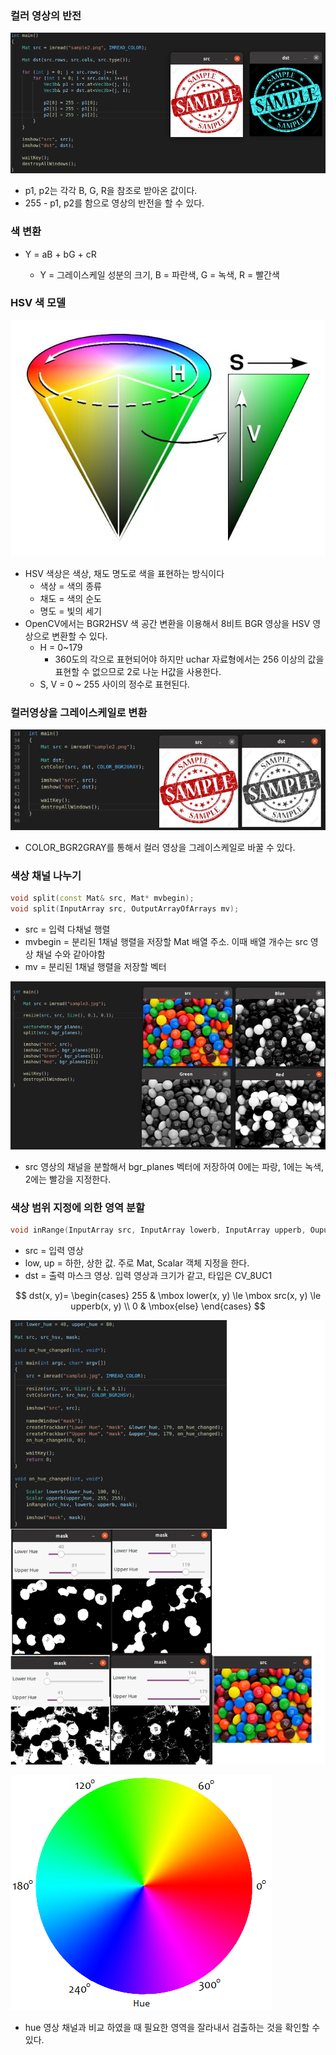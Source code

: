 ### 컬러 영상의 반전

![](./Color1.png)

- p1, p2는 각각 B, G, R을 참조로 받아온 값이다.
- 255 - p1, p2를 함으로 영상의 반전을 할 수 있다.



### 색 변환

- Y = aB + bG + cR

  - Y = 그레이스케일 성분의 크기, B = 파란색, G = 녹색, R = 빨간색





### HSV 색 모델

![](./Color2.jpg)

- HSV 색상은 색상, 채도 명도로 색을 표현하는 방식이다
  - 색상 = 색의 종류
  - 채도 = 색의 순도
  - 명도 = 빛의 세기
- OpenCV에서는 BGR2HSV 색 공간 변환을 이용해서 8비트 BGR 영상을 HSV 영상으로 변환할 수 있다.
  - H = 0~179
    - 360도의 각으로 표현되어야 하지만 uchar 자료형에서는 256 이상의 값을 표현할 수 없으므로 2로 나눈 H값을 사용한다.
  - S, V = 0 ~ 255  사이의 정수로 표현된다.



### 컬러영상을 그레이스케일로 변환

![](./Color3.png)

- COLOR_BGR2GRAY를 통해서 컬러 영상을 그레이스케일로 바꿀 수 있다.



### 색상 채널 나누기

```c++
void split(const Mat& src, Mat* mvbegin);
void split(InputArray src, OutputArrayOfArrays mv);
```

- src = 입력 다채널 행렬
- mvbegin = 분리된 1채널 행렬을 저장할 Mat 배열 주소. 이때 배열 개수는 src 영상 채널 수와 같아야함
- mv = 분리된 1채널 행렬을 저장할 벡터

![](./Color5.png)

- src 영상의 채널을 분할해서 bgr_planes 벡터에 저장하여 0에는 파랑, 1에는 녹색, 2에는 빨강을 지정한다.



### 색상 범위 지정에 의한 영역 분할

```c++
void inRange(InputArray src, InputArray lowerb, InputArray upperb, OuputArray dst);
```

- src = 입력 영상
- low, up = 하한, 상한 값. 주로 Mat, Scalar 객체 지정을 한다.
- dst = 출력 마스크 영상. 입력 영상과 크기가 같고, 타입은 CV_8UC1

$$
dst(x, y)=
\begin{cases}
255 & \mbox lower(x, y) \le \mbox src(x, y) \le upperb(x, y) \\
0 & \mbox{else}
\end{cases}
$$

![](./Color7.png)



![](./Color6.png)

- hue 영상 채널과 비교 하였을 때 필요한 영역을 잘라내서 검출하는 것을 확인할 수 있다.
